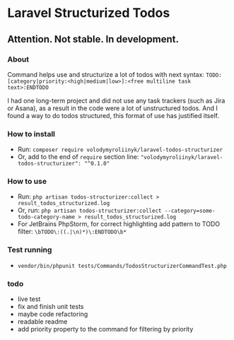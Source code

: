 # Laravel Structurized Todos

## Attention. Not stable. In development.

### About

Command helps use and structurize a lot of todos with next syntax:
`TODO:[category|priority:<high|medium|low>]:<free multiline task text>:ENDTODO`

I had one long-term project and did not use any task trackers (such as Jira or Asana), as a result in the code were a
lot of unstructured todos. And I found a way to do todos structured, this format of use has justified itself.

### How to install

- Run: `composer require volodymyroliinyk/laravel-todos-structurizer`
- Or, add to the end of `require` section line: `"volodymyroliinyk/laravel-todos-structurizer": "^0.1.0"`

### How to use

- Run: `php artisan todos-structurizer:collect > result_todos_structurized.log`
- Or, run: `php artisan todos-structurizer:collect --category=some-todo-category-name > result_todos_structurized.log`
- For JetBrains PhpStorm, for correct highlighting add pattern to TODO filter: `\bTODO\:((.|\n)*)\:ENDTODO\b*`

### Test running

- `vendor/bin/phpunit tests/Commands/TodosStructurizerCommandTest.php`

### todo

- live test
- fix and finish unit tests
- maybe code refactoring
- readable readme
- add priority property to the command for filtering by priority